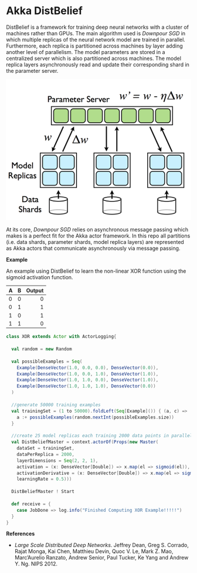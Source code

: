 Akka DistBelief
===============

DistBelief is a framework for training deep neural networks with a cluster of machines rather than GPUs.  The main
algorithm used is _Downpour SGD_ in which multiple replicas of the neural network model are trained in parallel.  Furthermore,
each replica is partitioned across machines by layer adding another level of parallelism.  The model parameters are
stored in a centralized server which is also partitioned across machines.  The model replica layers asynchronously
read and update their corresponding shard in the parameter server.

![downpour sgd](/images/downpour_sgd.png)

At its core, _Downpour SGD_ relies on asynchronous message passing which makes is a perfect fit for the Akka actor
 framework.  In this repo all partitions (i.e. data shards, parameter shards, model replica layers) are represented
 as Akka actors that communicate asynchronously via message passing.
 
 
 __Example__
 
An example using DistBelief to learn the non-linear XOR function using the sigmoid activation function.
 
| A             | B             | Output|
| ------------- |:-------------:| -----:|
| 0             | 0             |    0  |
| 0             | 1             |    1  |
| 1             | 0             |    1  |
| 1             | 1             |    0  |

```scala
class XOR extends Actor with ActorLogging{

  val random = new Random

  val possibleExamples = Seq(
    Example(DenseVector(1.0, 0.0, 0.0), DenseVector(0.0)),
    Example(DenseVector(1.0, 0.0, 1.0), DenseVector(1.0)),
    Example(DenseVector(1.0, 1.0, 0.0), DenseVector(1.0)),
    Example(DenseVector(1.0, 1.0, 1.0), DenseVector(0.0))
  )

  //generate 50000 training examples
  val trainingSet = (1 to 50000).foldLeft(Seq[Example]()) { (a, c) =>
    a :+ possibleExamples(random.nextInt(possibleExamples.size))
  }

  //create 25 model replicas each training 2000 data points in parallel
  val DistBeliefMaster = context.actorOf(Props(new Master(
    dataSet = trainingSet,
    dataPerReplica = 2000,
    layerDimensions = Seq(2, 2, 1),
    activation = (x: DenseVector[Double]) => x.map(el => sigmoid(el)),
    activationDerivative = (x: DenseVector[Double]) => x.map(el => sigmoid(el) * (1 - sigmoid(el))),
    learningRate = 0.5)))

  DistBeliefMaster ! Start

  def receive = {
    case JobDone => log.info("Finished Computing XOR Example!!!!!")
  }
}
```
 
 __References__
 
 * _Large Scale Distributed Deep Networks_.  Jeffrey Dean, Greg S. Corrado, Rajat Monga, Kai Chen, Matthieu Devin, Quoc V. Le, Mark Z. Mao, Marc’Aurelio Ranzato, Andrew Senior, Paul Tucker, Ke Yang and Andrew Y. Ng.  NIPS 2012.

